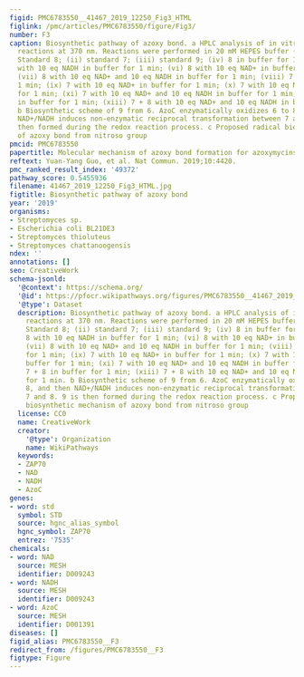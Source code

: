```yaml
---
figid: PMC6783550__41467_2019_12250_Fig3_HTML
figlink: /pmc/articles/PMC6783550/figure/Fig3/
number: F3
caption: Biosynthetic pathway of azoxy bond. a HPLC analysis of in vitro non-enzymatic
  reactions at 370 nm. Reactions were performed in 20 mM HEPES buffer (pH 7). (i)
  Standard 8; (ii) standard 7; (iii) standard 9; (iv) 8 in buffer for 1 min; (v) 8
  with 10 eq NADH in buffer for 1 min; (vi) 8 with 10 eq NAD+ in buffer for 1 min;
  (vii) 8 with 10 eq NAD+ and 10 eq NADH in buffer for 1 min; (viii) 7 in buffer for
  1 min; (ix) 7 with 10 eq NAD+ in buffer for 1 min; (x) 7 with 10 eq NADH in buffer
  for 1 min; (xi) 7 with 10 eq NAD+ and 10 eq NADH in buffer for 1 min; (xii) 7 + 8
  in buffer for 1 min; (xiii) 7 + 8 with 10 eq NAD+ and 10 eq NADH in buffer for 1 min.
  b Biosynthetic scheme of 9 from 6. AzoC enzymatically oxidizes 6 to 8, and then
  NAD+/NADH induces non-enzymatic reciprocal transformation between 7 and 8. 9 is
  then formed during the redox reaction process. c Proposed radical biosynthetic mechanism
  of azoxy bond from nitroso group
pmcid: PMC6783550
papertitle: Molecular mechanism of azoxy bond formation for azoxymycins biosynthesis.
reftext: Yuan-Yang Guo, et al. Nat Commun. 2019;10:4420.
pmc_ranked_result_index: '49372'
pathway_score: 0.5455936
filename: 41467_2019_12250_Fig3_HTML.jpg
figtitle: Biosynthetic pathway of azoxy bond
year: '2019'
organisms:
- Streptomyces sp.
- Escherichia coli BL21DE3
- Streptomyces thioluteus
- Streptomyces chattanoogensis
ndex: ''
annotations: []
seo: CreativeWork
schema-jsonld:
  '@context': https://schema.org/
  '@id': https://pfocr.wikipathways.org/figures/PMC6783550__41467_2019_12250_Fig3_HTML.html
  '@type': Dataset
  description: Biosynthetic pathway of azoxy bond. a HPLC analysis of in vitro non-enzymatic
    reactions at 370 nm. Reactions were performed in 20 mM HEPES buffer (pH 7). (i)
    Standard 8; (ii) standard 7; (iii) standard 9; (iv) 8 in buffer for 1 min; (v)
    8 with 10 eq NADH in buffer for 1 min; (vi) 8 with 10 eq NAD+ in buffer for 1 min;
    (vii) 8 with 10 eq NAD+ and 10 eq NADH in buffer for 1 min; (viii) 7 in buffer
    for 1 min; (ix) 7 with 10 eq NAD+ in buffer for 1 min; (x) 7 with 10 eq NADH in
    buffer for 1 min; (xi) 7 with 10 eq NAD+ and 10 eq NADH in buffer for 1 min; (xii)
    7 + 8 in buffer for 1 min; (xiii) 7 + 8 with 10 eq NAD+ and 10 eq NADH in buffer
    for 1 min. b Biosynthetic scheme of 9 from 6. AzoC enzymatically oxidizes 6 to
    8, and then NAD+/NADH induces non-enzymatic reciprocal transformation between
    7 and 8. 9 is then formed during the redox reaction process. c Proposed radical
    biosynthetic mechanism of azoxy bond from nitroso group
  license: CC0
  name: CreativeWork
  creator:
    '@type': Organization
    name: WikiPathways
  keywords:
  - ZAP70
  - NAD
  - NADH
  - AzoC
genes:
- word: std
  symbol: STD
  source: hgnc_alias_symbol
  hgnc_symbol: ZAP70
  entrez: '7535'
chemicals:
- word: NAD
  source: MESH
  identifier: D009243
- word: NADH
  source: MESH
  identifier: D009243
- word: AzoC
  source: MESH
  identifier: D001391
diseases: []
figid_alias: PMC6783550__F3
redirect_from: /figures/PMC6783550__F3
figtype: Figure
---
```

